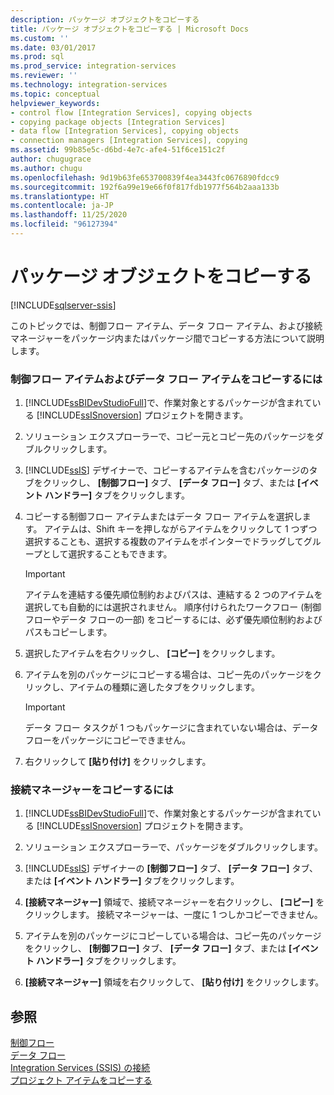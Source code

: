 ```yaml
---
description: パッケージ オブジェクトをコピーする
title: パッケージ オブジェクトをコピーする | Microsoft Docs
ms.custom: ''
ms.date: 03/01/2017
ms.prod: sql
ms.prod_service: integration-services
ms.reviewer: ''
ms.technology: integration-services
ms.topic: conceptual
helpviewer_keywords:
- control flow [Integration Services], copying objects
- copying package objects [Integration Services]
- data flow [Integration Services], copying objects
- connection managers [Integration Services], copying
ms.assetid: 99b85e5c-d6bd-4e7c-afe4-51f6ce151c2f
author: chugugrace
ms.author: chugu
ms.openlocfilehash: 9d19b63fe653700839f4ea3443fc0676890fdcc9
ms.sourcegitcommit: 192f6a99e19e66f0f817fdb1977f564b2aaa133b
ms.translationtype: HT
ms.contentlocale: ja-JP
ms.lasthandoff: 11/25/2020
ms.locfileid: "96127394"
---
```

# <a name="copy-package-objects"></a>パッケージ オブジェクトをコピーする

[!INCLUDE[sqlserver-ssis](../includes/applies-to-version/sqlserver-ssis.md)]


  このトピックでは、制御フロー アイテム、データ フロー アイテム、および接続マネージャーをパッケージ内またはパッケージ間でコピーする方法について説明します。  
  
### <a name="to-copy-control-and-data-flow-items"></a>制御フロー アイテムおよびデータ フロー アイテムをコピーするには  
  
1.  [!INCLUDE[ssBIDevStudioFull](../includes/ssbidevstudiofull-md.md)]で、作業対象とするパッケージが含まれている [!INCLUDE[ssISnoversion](../includes/ssisnoversion-md.md)] プロジェクトを開きます。  
  
2.  ソリューション エクスプローラーで、コピー元とコピー先のパッケージをダブルクリックします。  
  
3.  [!INCLUDE[ssIS](../includes/ssis-md.md)] デザイナーで、コピーするアイテムを含むパッケージのタブをクリックし、 **[制御フロー]** タブ、 **[データ フロー]** タブ、または **[イベント ハンドラー]** タブをクリックします。  
  
4.  コピーする制御フロー アイテムまたはデータ フロー アイテムを選択します。 アイテムは、Shift キーを押しながらアイテムをクリックして 1 つずつ選択することも、選択する複数のアイテムをポインターでドラッグしてグループとして選択することもできます。  
  
    > [!IMPORTANT]  
    >  アイテムを連結する優先順位制約およびパスは、連結する 2 つのアイテムを選択しても自動的には選択されません。 順序付けられたワークフロー (制御フローやデータ フローの一部) をコピーするには、必ず優先順位制約およびパスもコピーします。  
  
5.  選択したアイテムを右クリックし、 **[コピー]** をクリックします。  
  
6.  アイテムを別のパッケージにコピーする場合は、コピー先のパッケージをクリックし、アイテムの種類に適したタブをクリックします。  
  
    > [!IMPORTANT]  
    >  データ フロー タスクが 1 つもパッケージに含まれていない場合は、データ フローをパッケージにコピーできません。  
  
7.  右クリックして **[貼り付け]** をクリックします。  
  
### <a name="to-copy-connection-managers"></a>接続マネージャーをコピーするには  
  
1.  [!INCLUDE[ssBIDevStudioFull](../includes/ssbidevstudiofull-md.md)]で、作業対象とするパッケージが含まれている [!INCLUDE[ssISnoversion](../includes/ssisnoversion-md.md)] プロジェクトを開きます。  
  
2.  ソリューション エクスプローラーで、パッケージをダブルクリックします。  
  
3.  [!INCLUDE[ssIS](../includes/ssis-md.md)] デザイナーの **[制御フロー]** タブ、 **[データ フロー]** タブ、または **[イベント ハンドラー]** タブをクリックします。  
  
4.  **[接続マネージャー]** 領域で、接続マネージャーを右クリックし、 **[コピー]** をクリックします。 接続マネージャーは、一度に 1 つしかコピーできません。  
  
5.  アイテムを別のパッケージにコピーしている場合は、コピー先のパッケージをクリックし、 **[制御フロー]** タブ、 **[データ フロー]** タブ、または **[イベント ハンドラー]** タブをクリックします。  
  
6.  **[接続マネージャー]** 領域を右クリックして、 **[貼り付け]** をクリックします。  
  
## <a name="see-also"></a>参照  
 [制御フロー](../integration-services/control-flow/control-flow.md)   
 [データ フロー](../integration-services/data-flow/data-flow.md)   
 [Integration Services &#40;SSIS&#41; の接続](../integration-services/connection-manager/integration-services-ssis-connections.md)   
 [プロジェクト アイテムをコピーする](./integration-services-ssis-projects-and-solutions.md)  
  
